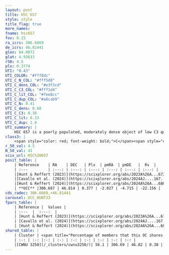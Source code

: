 ```yaml
---
layout: post
title: HSC 657
style: style
title_flag: true
more_names: 
fname: hsc657
fov: 0.15
ra_icrs: 306.6869
de_icrs: 46.81441
glon: 84.0072
glat: 4.93633
r50: 4.5
plx: 0.3774
UTI: "0.43"
UTI_COLOR: "#fff8dc"
UTI_C_N_COL: "#fff5d8"
UTI_C_dens_COL: "#e3f3cd"
UTI_C_C3_COL: "#fff1d4"
UTI_C_lit_COL: "#fee8cc"
UTI_C_dup_COL: "#a6cab9"
UTI_C_N: 0.41
UTI_C_dens: 0.68
UTI_C_C3: 0.38
UTI_C_lit: 0.33
UTI_C_dup: 1.0
UTI_summary: |
    HSC 657 is a poorly populated, moderately dense object of low C3 quality. It was recently reported in the literature. This object shares a significant percentage of members with a later reported entry.
class3: |
    <span style="color: red; font-weight: bold;">C</span><span style="color: #FFC300; font-weight: bold;">B</span>
r_50_val: 4.5
N_50_val: 41
scix_url: HSC%20657
posit_table: |
    | Reference    | RA    | DEC   | Plx  | pmRA  | pmDE   |  Rv  |
    | :---         | :---: | :---: | :---: | :---: | :---: | :---: |
    |[Hunt & Reffert (2023)](https://scixplorer.org/abs/2023A%26A...673A.114H) | 306.688 | 46.825 | 0.36 | -2.034 | -4.7 | -22.166 |
    |[Cavallo et al. (2024)](https://scixplorer.org/abs/2024AJ....167...12C) | 306.742 | 46.786 | 0.359 | -- | -- | -- |
    |[Hunt & Reffert (2024)](https://scixplorer.org/abs/2024A%26A...686A..42H) | 306.688 | 46.825 | 0.36 | -2.034 | -4.7 | -22.166 |
    | **UCC** |306.687 | 46.814 | 0.377 | -2.027 | -4.715 | -22.156 | 
cds_radec: 306.6869,+46.81441
carousel: UCC_HUNT23
fpars_table: |
    | Reference |  Values |
    | :---  |  :---:  |
    | [Hunt & Reffert (2023)](https://scixplorer.org/abs/2023A%26A...673A.114H) | `AV50=2.673, diffAV50=2.04, MOD50=12.068, logAge50=7.924` |
    | [Cavallo et al. (2024)](https://scixplorer.org/abs/2024AJ....167...12C) | `AV50=2.93, dMod50=11.96, logAge50=7.59, [Fe/H]50=0.23` |
    | [Hunt & Reffert (2024)](https://scixplorer.org/abs/2024A%26A...686A..42H) | `MassJ=178.313` |
shared_table: |
    | Cluster | <span title="Percentage of members that this OC shares with the ones listed">%</span>   | RA   | DEC   | Plx   | pmRA  | pmDE  | Rv | UTI |
    | :-: | :-: |:-: | :-: | :-: | :-: | :-: | :-: | :-: |
    |[CWNU 3250](/_clusters/cwnu3250/)| 56.1 | 306.69 | 46.82 | 0.38 | -2.01 | -4.71 | -8.61 |0.02 |
---
```


